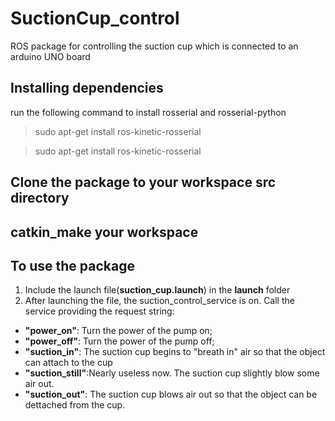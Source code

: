 # SuctionCup_control
ROS package for controlling the suction cup which is connected to an arduino UNO board

## **Installing dependencies**
  run the following command to install rosserial and rosserial-python
> sudo apt-get install ros-kinetic-rosserial

> sudo apt-get install ros-kinetic-rosserial
  
## **Clone the package to your workspace src directory**
## **catkin_make your workspace**
## **To use the package**

1. Include the launch file(**suction_cup.launch**) in the **launch** folder
1. After launching the file, the suction_control_service is on. Call the service providing the request string:
  * **"power_on"**: Turn the power of the pump on;
  * **"power_off"**: Turn the power of the pump off;
  * **"suction_in"**: The suction cup begins to "breath in" air so that the object can attach to the cup
  * **"suction_still"**:Nearly useless now. The suction cup slightly blow some air out.
  * **"suction_out"**: The suction cup blows air out so that the object can be dettached from the cup.


